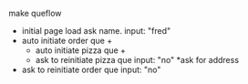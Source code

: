 make queflow
  * initial page load ask name. input: "fred"
  * auto initiate order que +
    * auto initiate pizza que +
    * ask to reinitiate pizza que input: "no"
  *ask for address
  * ask to reinitiate order que input: "no"
